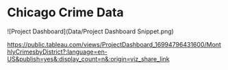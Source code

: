 # Chicago Crime Data
 
![Project Dashboard](Data/Project Dashboard Snippet.png)

https://public.tableau.com/views/ProjectDashboard_16994796431600/MonthlyCrimesbyDistrict?:language=en-US&publish=yes&:display_count=n&:origin=viz_share_link